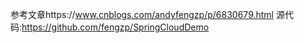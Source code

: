 参考文章https://www.cnblogs.com/andyfengzp/p/6830679.html
源代码:https://github.com/fengzp/SpringCloudDemo

